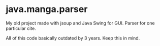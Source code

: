 # java.manga.parser
My old project made with jsoup and Java Swing for GUI. Parser for one particular cite. 

All of this code basically outdated by 3 years. Keep this in mind.
